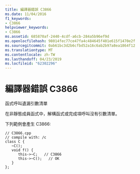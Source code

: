 ```yaml
---
title: 編譯器錯誤 C3866
ms.date: 11/04/2016
f1_keywords:
- C3866
helpviewer_keywords:
- C3866
ms.assetid: 685870af-2440-4cdf-a6cb-284a5b96ef9d
ms.openlocfilehash: 98014fec77ce47fa4c484645f401e615f1470e2f
ms.sourcegitcommit: 0ab61bc3d2b6cfbd52a16c6ab2b97a8ea1864f12
ms.translationtype: MT
ms.contentlocale: zh-TW
ms.lasthandoff: 04/23/2019
ms.locfileid: "62302296"
---
```

# <a name="compiler-error-c3866"></a>編譯器錯誤 C3866

函式呼叫遺漏引數清單

在非靜態成員函式中，解構函式或完成項呼叫沒有引數清單。

下列範例會產生 C3866:

```
// C3866.cpp
// compile with: /c
class C {
   ~C();
   void f() {
      this->~C;   // C3866
      this->~C();   // OK
   }
};
```